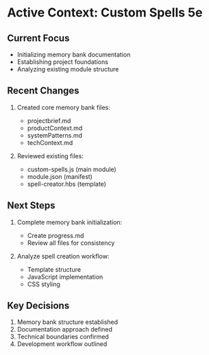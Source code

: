 # Active Context: Custom Spells 5e

## Current Focus
- Initializing memory bank documentation
- Establishing project foundations
- Analyzing existing module structure

## Recent Changes
1. Created core memory bank files:
   - projectbrief.md
   - productContext.md
   - systemPatterns.md
   - techContext.md

2. Reviewed existing files:
   - custom-spells.js (main module)
   - module.json (manifest)
   - spell-creator.hbs (template)

## Next Steps
1. Complete memory bank initialization:
   - Create progress.md
   - Review all files for consistency

2. Analyze spell creation workflow:
   - Template structure
   - JavaScript implementation
   - CSS styling

## Key Decisions
1. Memory bank structure established
2. Documentation approach defined
3. Technical boundaries confirmed
4. Development workflow outlined
